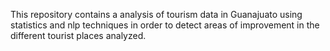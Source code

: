 This repository contains a analysis of tourism data in Guanajuato using statistics and nlp techniques in order to detect areas of improvement in the different tourist places analyzed.
